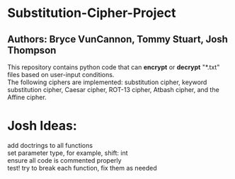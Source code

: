 # Substitution-Cipher-Project
## Authors: Bryce VunCannon, Tommy Stuart, Josh Thompson


This repository contains python code that can **encrypt** or **decrypt** "*.txt" files based on user-input conditions.  
The following ciphers are implemented: substitution cipher, keyword substitution cipher, Caesar cipher, ROT-13 cipher, Atbash cipher, and the Affine cipher. 

# Josh Ideas:
add doctrings to all functions  
set parameter type, for example, shift: int  
ensure all code is commented properly  
test! try to break each function, fix them as needed  
